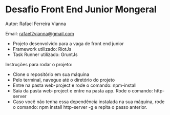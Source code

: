 # Desafio Front End Junior Mongeral

Autor: Rafael Ferreira Vianna

Email: rafael2vianna@gmail.com

* Projeto desenvolvido para a vaga de front end junior
* Framework utilizado: RiotJs
* Task Runner utilizado: GruntJs

Instruções para rodar o projeto:

 * Clone o repositório em sua máquina
 * Pelo terminal, navegue até o diretório do projeto
 * Entre na pasta web-project e rode o comando: npm-install
 * Saia da pasta web-project e entre na pasta app. Rode o comando: http-server
 * Caso você não tenha essa dependência instalada na sua máquina, rode o comando: npm install http-server -g e repita o passo anterior.
